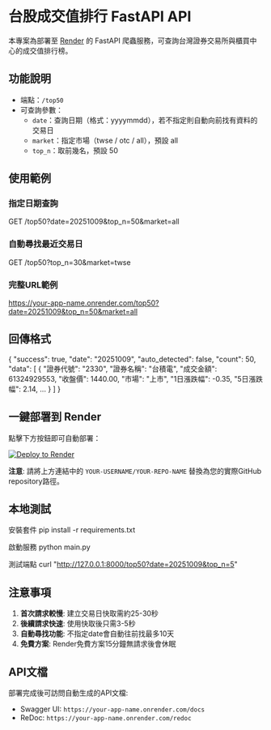 # 台股成交值排行 FastAPI API

本專案為部署至 [Render](https://render.com) 的 FastAPI 爬蟲服務，可查詢台灣證券交易所與櫃買中心的成交值排行榜。

## 功能說明

- 端點：`/top50`
- 可查詢參數：
  - `date`：查詢日期（格式：yyyymmdd），若不指定則自動向前找有資料的交易日
  - `market`：指定市場（twse / otc / all），預設 all
  - `top_n`：取前幾名，預設 50

## 使用範例

### 指定日期查詢

GET /top50?date=20251009&top_n=50&market=all


### 自動尋找最近交易日

GET /top50?top_n=30&market=twse


### 完整URL範例

https://your-app-name.onrender.com/top50?date=20251009&top_n=50&market=all


## 回傳格式

{
"success": true,
"date": "20251009",
"auto_detected": false,
"count": 50,
"data": [
{
"證券代號": "2330",
"證券名稱": "台積電",
"成交金額": 61324929553,
"收盤價": 1440.00,
"市場": "上市",
"1日漲跌幅": -0.35,
"5日漲跌幅": 2.14,
...
}
]
}


## 一鍵部署到 Render

點擊下方按鈕即可自動部署：

[![Deploy to Render](https://render.com/images/deploy-to-render-button.svg)](https://render.com/deploy?repo=https://github.com/render-examples/taiwan-stock-top50-api)

**注意**: 請將上方連結中的 `YOUR-USERNAME/YOUR-REPO-NAME` 替換為您的實際GitHub repository路徑。

## 本地測試

安裝套件
pip install -r requirements.txt

啟動服務
python main.py

測試端點
curl "http://127.0.0.1:8000/top50?date=20251009&top_n=5"


## 注意事項

1. **首次請求較慢**: 建立交易日快取需約25-30秒
2. **後續請求快速**: 使用快取後只需3-5秒
3. **自動尋找功能**: 不指定date會自動往前找最多10天
4. **免費方案**: Render免費方案15分鐘無請求後會休眠

## API文檔

部署完成後可訪問自動生成的API文檔:
- Swagger UI: `https://your-app-name.onrender.com/docs`
- ReDoc: `https://your-app-name.onrender.com/redoc`
